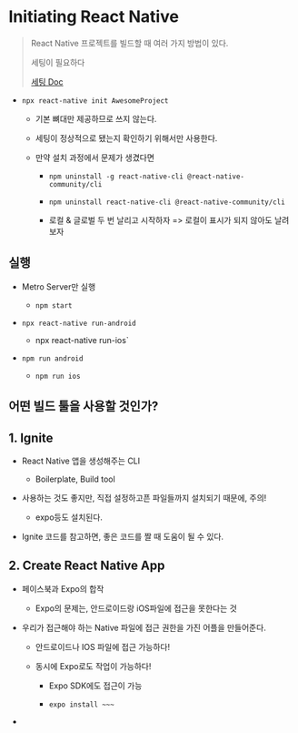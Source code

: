 # Initiating React Native

> React Native 프로젝트를 빌드할 때 여러 가지 방법이 있다.
> 
> 세팅이 필요하다
> 
> [세팅 Doc](https://reactnative.dev/docs/environment-setup)

- `npx react-native init AwesomeProject`
  
  - 기본 뼈대만 제공하므로 쓰지 않는다.
  
  - 세팅이 정상적으로 됐는지 확인하기 위해서만 사용한다.
  
  - 만약 설치 과정에서 문제가 생겼다면
    
    - `npm uninstall -g react-native-cli @react-native-community/cli`
    
    - `npm uninstall react-native-cli @react-native-community/cli`
    
    - 로컬 & 글로벌 두 번 날리고 시작하자 => 로컬이 표시가 되지 않아도 날려보자

## 실행

- Metro Server만 실행
  
  - `npm start`

- `npx react-native run-android`
  
  - npx react-native run-ios`

- `npm run android`
  
  - `npm run ios`

## 어떤 빌드 툴을 사용할 것인가?

## 1. Ignite

- React Native 앱을 생성해주는 CLI
  
  - Boilerplate, Build tool

- 사용하는 것도 좋지만, 직접 설정하고픈 파일들까지 설치되기 때문에, 주의!
  
  - expo등도 설치된다.

- Ignite 코드를 참고하면, 좋은 코드를 짤 때 도움이 될 수 있다.

## 2. Create React Native App

- 페이스북과 Expo의 합작
  
  - Expo의 문제는, 안드로이드랑 iOS파일에 접근을 못한다는 것

- 우리가 접근해야 하는 Native 파일에 접근 권한을 가진 어플을 만들어준다.
  
  - 안드로이드나 IOS 파일에 접근 가능하다!
  
  - 동시에 Expo로도 작업이 가능하다!
    
    - Expo SDK에도 접근이 가능
    
    - `expo install ~~~`

- 
